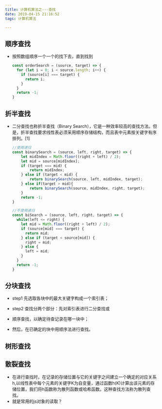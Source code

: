 ```yaml
---
title: 计算机算法之---查找
date: 2019-04-15 21:16:52
tags: 计算机算法

---
```





## 顺序查找
* 按照数组顺序一个一个的找下去，直到找到
	```js
    const orderSearch = (source, target) => {
      for (let i = 0; i < source.length; i++) {
        if (source[i] === target) {
          return i;
        }
      }
      return -1;
    }
	```

## 折半查找
* 二分查找也称折半查找（Binary Search），它是一种效率较高的查找方法。但是，折半查找要求线性表必须采用顺序存储结构，而且表中元素按关键字有序排列。[1]
	
	```js
    //使用递归
    const binarySearch = (source, left, right, target) => {
        let midIndex = Math.floor((right + left) / 2);
        let mid = source[midIndex];
        if (target === mid) {
        	return midIndex;
        } else if (target < mid) {
        	return binarySearch(source, left, midIndex, target);
        } else if(target > mid){
        	return binarySearch(source, midIndex, right, target);
        }
        return -1;
    }
    
    //不使用递归
    const biSearch = (source, left, right, target) => {
      while(left <= right) {
        let mid = Math.floor((right + left) / 2);
        if (source[mid] === target) {
          return mid;
        } else if (target < source[mid]) {
          right = mid;
        } else {
          left = mid;
        }
      }
      return -1;
    }
    ```

## 分块查找
* step1 先选取各块中的最大关键字构成一个索引表；

* step2 查找分两个部分：先对索引表进行二分查找或

* 顺序查找，以确定待查记录在哪一块中；

* 然后，在已确定的块中用顺序法进行查找。

## 树形查找

## 散裂查找
* 在进行查找时，在记录的存储位置与它的关键字之间建立一个确定的对应关系h,以线性表中每个元素的关键字K为自变量，通过函数h(K)计算出该元素的存储位置，我们将h函数称为散列函数或哈希函数。这种查找方法称为散列查找。
* 就是常用的js对象的读取？
